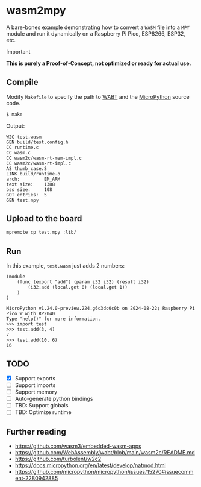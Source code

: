 # wasm2mpy

A bare-bones example demonstrating how to convert a `WASM` file into a `MPY` module and run it dynamically on a Raspberry Pi Pico, ESP8266, ESP32, etc.

> [!IMPORTANT]
> **This is purely a Proof-of-Concept, not optimized or ready for actual use.**

## Compile

Modify `Makefile` to specify the path to [WABT](https://github.com/WebAssembly/wabt/releases/latest) and the [MicroPython](https://github.com/micropython/micropython) source code.

```sh
$ make
```

Output:

```log
W2C test.wasm
GEN build/test.config.h
CC runtime.c
CC wasm.c
CC wasm2c/wasm-rt-mem-impl.c
CC wasm2c/wasm-rt-impl.c
AS thumb_case.S
LINK build/runtime.o
arch:         EM_ARM
text size:    1388
bss size:     108
GOT entries:  5
GEN test.mpy
```

## Upload to the board

```sh
mpremote cp test.mpy :lib/
```

## Run

In this example, `test.wasm` just adds 2 numbers:

```wat
(module
    (func (export "add") (param i32 i32) (result i32)
        (i32.add (local.get 0) (local.get 1))
    )
)
```

```log
MicroPython v1.24.0-preview.224.g6c3dc0c0b on 2024-08-22; Raspberry Pi Pico W with RP2040
Type "help()" for more information.
>>> import test
>>> test.add(3, 4)
7
>>> test.add(10, 6)
16
```

## TODO

- [x] Support exports
- [ ] Support imports
- [ ] Support memory
- [ ] Auto-generate python bindings
- [ ] TBD: Support globals
- [ ] TBD: Optimize runtime

## Further reading

- https://github.com/wasm3/embedded-wasm-apps
- https://github.com/WebAssembly/wabt/blob/main/wasm2c/README.md
- https://github.com/turbolent/w2c2
- https://docs.micropython.org/en/latest/develop/natmod.html
- https://github.com/micropython/micropython/issues/15270#issuecomment-2280942885
